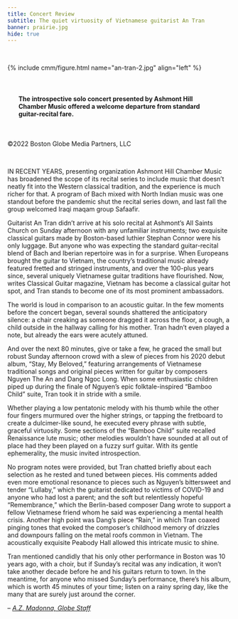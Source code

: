 ```yaml
--- 
title: Concert Review  
subtitle: The quiet virtuosity of Vietnamese guitarist An Tran
banner: prairie.jpg
hide: true
---
```


<br/>

{% include cmm/figure.html name="an-tran-2.jpg" align="left" %}

<div class="shaded-box" markdown="1" style="text-align: left; padding: 25px 25px 5px;">

**The introspective solo concert presented by Ashmont Hill Chamber Music offered a welcome
departure from standard guitar-recital fare.**

</div>

<br/>

©2022 Boston Globe Media Partners, LLC

<br/>

IN RECENT YEARS, presenting organization Ashmont Hill Chamber Music has broadened the scope
of its recital series to include music that doesn’t neatly fit into the Western classical
tradition, and the experience is much richer for that. A program of Bach mixed with North
Indian music was one standout before the pandemic shut the recital series down, and last
fall the group welcomed Iraqi maqam group Safaafir. 

Guitarist An Tran didn’t arrive at his solo recital at Ashmont’s All Saints Church on Sunday
afternoon with any unfamiliar instruments; two exquisite classical guitars made by
Boston-based luthier Stephan Connor were his only luggage. But anyone who was expecting the
standard guitar-recital blend of Bach and Iberian repertoire was in for a surprise. When
Europeans brought the guitar to Vietnam, the country’s traditional music already featured
fretted and stringed instruments, and over the 100-plus years since, several uniquely
Vietnamese guitar traditions have flourished. Now, writes Classical Guitar magazine, Vietnam
has become a classical guitar hot spot, and Tran stands to become one of its most prominent
ambassadors. 

The world is loud in comparison to an acoustic guitar. In the few moments before the concert
began, several sounds shattered the anticipatory silence: a chair creaking as someone
dragged it across the floor, a cough, a child outside in the hallway calling for his mother.
Tran hadn’t even played a note, but already the ears were acutely attuned.

And over the next 80 minutes, give or take a few, he graced the small but robust Sunday
afternoon crowd with a slew of pieces from his 2020 debut album, “Stay, My Beloved,”
featuring arrangements of Vietnamese traditional songs and original pieces written for
guitar by composers Nguyen The An and Dang Ngoc Long. When some enthusiastic children piped
up during the finale of Nguyen’s epic folktale-inspired “Bamboo Child” suite, Tran took it
in stride with a smile. 

Whether playing a low pentatonic melody with his thumb while the other four fingers murmured
over the higher strings, or tapping the fretboard to create a dulcimer-like sound, he
executed every phrase with subtle, graceful virtuosity. Some sections of the “Bamboo Child”
suite recalled Renaissance lute music; other melodies wouldn’t have sounded at all out of
place had they been played on a fuzzy surf guitar. With its gentle ephemerality, the music
invited introspection.

No program notes were provided, but Tran chatted briefly about each selection as he rested
and tuned between pieces. His comments added even more emotional resonance to pieces such as
Nguyen’s bittersweet and tender “Lullaby,” which the guitarist dedicated to victims of
COVID-19 and anyone who had lost a parent; and the soft but relentlessly hopeful
“Remembrance,” which the Berlin-based composer Dang wrote to support a fellow Vietnamese
friend whom he said was experiencing a mental health crisis. Another high point was Dang’s
piece “Rain,” in which Tran coaxed pinging tones that evoked the composer’s childhood memory
of drizzles and downpours falling on the metal roofs common in Vietnam. The acoustically
exquisite Peabody Hall allowed this intricate music to shine. 

Tran mentioned candidly that his only other performance in Boston was 10 years ago, with a
choir, but if Sunday’s recital was any indication, it won’t take another decade before he
and his guitars return to town. In the meantime, for anyone who missed Sunday’s performance,
there’s his album, which is worth 45 minutes of your time; listen on a rainy spring day,
like the many that are surely just around the corner.

– *[A.Z. Madonna, Globe Staff](mailto:az.madonna@globe.com)*
